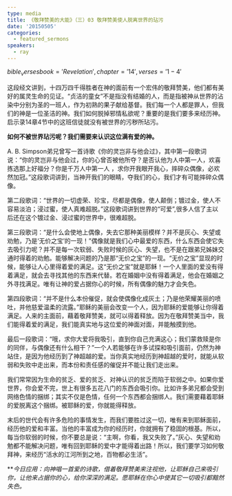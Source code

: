 ```yaml
---
type: media
title: 《敬拜赞美的大能》（三）03 敬拜赞美使人脱离世界的玷污
date: '20150505'
categories:
  - featured_sermons
speakers:
  - ray
---
```

$bible_verses book='Revelation', chapter='14', verses='1-4'$

这段经文讲到，十四万四千得胜者在神的面前有一个宏伟的敬拜赞美，他们都有美好的属灵生命的见证。“贞洁的童女”不是指没有结婚的人，而是指被神从世界的沾染中分别为圣的一班人，作为初熟的果子献给基督。我们每一个人都是罪人，但我们的神是一位圣洁的神。我们如何脱掉邪情私欲呢？重要的是我们要多来经历神。启示录14章4节中的这班信徒就没有被世界的污秽所玷污。

**如何不被世界玷污呢？我们需要来认识这位满有爱的神。**

A. B. Simpson弟兄曾写一首诗歌《你的灵岂非与他会过》，其中第一段歌词说：“你的灵岂非与他会过，你的心曾否被他所夺？是否认他为人中第一人，欢喜拣选那上好福分？你是千万人中第一人 ，求你开我眼开我心，摔碎众偶像，必欢然加冠。”这段歌词讲到，当神开我们的眼睛，夺我们的心，我们才有可能摔碎众偶像。

第二段歌词：“世界的一切虚荣、珍宝，尽都是偶像，使人颠倒；镀过金，使人不容易淡泊；浸过蜜，使人真难超脱。”这段歌词讲到世界的“可爱”,很多人信了主以后还在这个镀过金、浸过蜜的世界中，很难超脱。

第三段歌词：“是什么会使地上偶像，失去它那种美丽模样？并不是灰心、失望或劝勉，乃是‘无价之宝’的一现！”偶像就是我们心中最爱的东西，什么东西会使它失去吸引力呢？并不是每一次软弱、失败时候的灰心、失望，也不是在跟弟兄姊妹交通时得着的劝勉。能够解决问题的乃是那“无价之宝”的一现。“无价之宝”显现的时候，能够让人心里得着爱的满足。这“无价之宝”就是耶稣！一个人里面的爱没有得着满足，就会去寻找其他的东西来代替。若在婚姻中没有得着满足，他会在婚姻之外寻找满足。唯有让神的爱占据你心的时候，所有偶像的魅力才会失色。

第四段歌词：“并不是什么本份催促，就会使偶像化成灰土；乃是他荣耀美丽的喷吐，并他慈爱温柔的流露。”耶稣的美丽会改变一个人，因为耶稣的爱能够让你得着满足。人来的主面前，藉着敬拜赞美，就可以得着释放。因为在敬拜赞美当中，我们能得着爱的满足，我们能真实地与这位爱的神面对面，并能触摸到他。

最后一段歌词：“哦，求你大爱将我吸引，直到你自己充满这心；我们蒙救赎是你的同伴，与偶像还有什么相干？”一个人若能够在许多试探和吸引面前，仍然为神站住，是因为他经历到了神超越的爱。当你真实地经历到神超越的爱时，就能从软弱和失败中走出来，而本份和责任感的催促并不能让我们走出来。

我们常常因为生命的贫乏、爱的贫乏、对神认识的贫乏而陷于软弱之中。如果你爱世界，你会爱不完，世上有很多五花八门的东西会吸引你。比如许多弟兄都会受到网络色情的捆绑；其实不仅是色情，任何一个东西都会捆绑人。我们需要藉着耶稣的爱脱离这个捆绑。被耶稣的爱，你就能得释放。

末后的世代会有许多危险的事情发生，而我们要胜过这一切，唯有来到耶稣面前，经历他的爱和丰富。当他的丰富成为你的经历时，你就拥有了稳固的根基。所以，每当你软弱的时候，你不要总是说：“主啊，你看，我又失败了。”灰心、失望和劝勉都不能解决问题，唯有回到耶稣的爱中才能得着出路！所以，我们要学习如何敬拜神，来经历“活水的江河所到之地，百物都必生活”。

***今日应用：*向神唱一首爱的诗歌，借着敬拜赞美来注视他，让耶稣自己来吸引你，让他来占据你的心，给你深深的满足。愿耶稣在你心中使其它一切吸引都黯然失色。**
